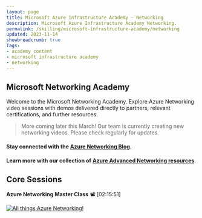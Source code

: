 ```yaml
---
layout: page
title: Microsoft Azure Infrastructure Academy — Networking
description: Microsoft Azure Infrastructure Academy Networking.
permalink: /skilling/microsoft-infrastructure-academy/networking
updated: 2023-11-14
showbreadcrumb: true
Tags:
- academy content
- microsoft infrastructure academy
- networking
---
```


## Microsoft Networking Academy
Welcome to the Microsoft Networking Academy. Explore Azure Networking video sessions with demos delivered directly to partners, relevant certifications, and further resources.

> More coming later this March! Our team is currently creating new networking videos. Please check regularly for updates.

#### Stay connected with the [Azure Networking Blog](https://techcommunity.microsoft.com/t5/azure-networking-blog/bg-p/AzureNetworkingBlog).

#### Learn more with our collection of [Azure Advanced Networking resources](/PartnerResources/skilling/microsoft-infrastructure-academy/resources/azure-networking).

## Core Sessions

**Azure Networking Master Class** 📽️ [02:15:51]

[![All things Azure Networking!](https://img.youtube.com/vi/9DuTWSvsLXM/mqdefault.jpg)](https://www.youtube.com/watch?v=9DuTWSvsLXM)